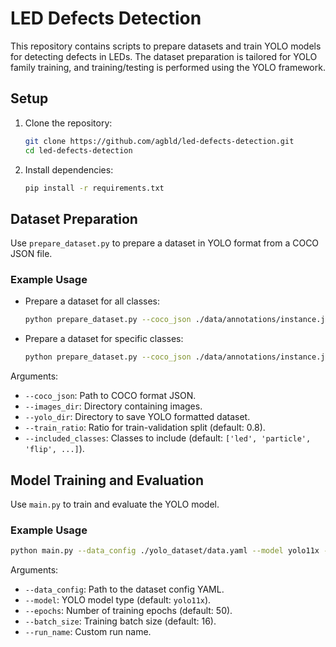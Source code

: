 # LED Defects Detection

This repository contains scripts to prepare datasets and train YOLO models for detecting defects in LEDs. The dataset preparation is tailored for YOLO family training, and training/testing is performed using the YOLO framework.

## Setup

1. Clone the repository:
   ```bash
   git clone https://github.com/agbld/led-defects-detection.git
   cd led-defects-detection
   ```

2. Install dependencies:
   ```bash
   pip install -r requirements.txt
   ```

## Dataset Preparation

Use `prepare_dataset.py` to prepare a dataset in YOLO format from a COCO JSON file.

### Example Usage

* Prepare a dataset for all classes:
  ```bash
  python prepare_dataset.py --coco_json ./data/annotations/instance.json --images_dir ./data/images --yolo_dir ./yolo_dataset --train_ratio 0.8
  ```

* Prepare a dataset for specific classes:
  ```bash
  python prepare_dataset.py --coco_json ./data/annotations/instance.json --images_dir ./data/images --yolo_dir ./yolo_dataset --train_ratio 0.8 --included_classes led particle flip Particle_Big marked
  ```

Arguments:
- `--coco_json`: Path to COCO format JSON.
- `--images_dir`: Directory containing images.
- `--yolo_dir`: Directory to save YOLO formatted dataset.
- `--train_ratio`: Ratio for train-validation split (default: 0.8).
- `--included_classes`: Classes to include (default: `['led', 'particle', 'flip', ...]`).

## Model Training and Evaluation

Use `main.py` to train and evaluate the YOLO model.

### Example Usage
```bash
python main.py --data_config ./yolo_dataset/data.yaml --model yolo11x --epochs 50 --batch_size 16 --run_name experiment1
```

Arguments:
- `--data_config`: Path to the dataset config YAML.
- `--model`: YOLO model type (default: `yolo11x`).
- `--epochs`: Number of training epochs (default: 50).
- `--batch_size`: Training batch size (default: 16).
- `--run_name`: Custom run name.
